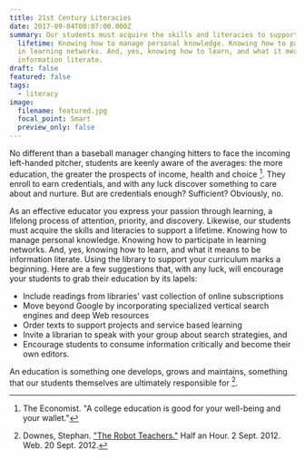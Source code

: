 ```yaml
---
title: 21st Century Literacies
date: 2017-09-04T00:07:00.000Z
summary: Our students must acquire the skills and literacies to support a
  lifetime: Knowing how to manage personal knowledge. Knowing how to participate
  in learning networks. And, yes, knowing how to learn, and what it means to be
  information literate.
draft: false
featured: false
tags:
  - literacy
image:
  filename: featured.jpg
  focal_point: Smart
  preview_only: false
---
```

No different than a baseball manager changing hitters to face the incoming left-handed pitcher, students are keenly aware of the averages: the more education, the greater the prospects of income, health and choice [^1]. They enroll to earn credentials, and with any luck discover something to care about and nurture. But are credentials enough? Sufficient?
Obviously, no.

As an effective educator you express your passion through learning, a lifelong process of attention, priority, and discovery. Likewise, our students must acquire the skills and literacies to support a lifetime. Knowing how to manage personal knowledge. Knowing how to participate in learning networks. And, yes, knowing how to learn, and what it means to be information literate.
Using the library to support your curriculum marks a beginning. Here are a few suggestions that, with any luck, will encourage your students to grab their education by its lapels:

* Include readings from libraries' vast collection of online subscriptions
* Move beyond Google by incorporating specialized vertical search engines and deep Web resources
* Order texts to support projects and service based learning
* Invite a librarian to speak with your group about search strategies, and
* Encourage students to consume information critically and become their own editors.

An education is something one develops, grows and maintains, something that our students themselves are ultimately responsible for [^2].

[^1]: The Economist. "A college education is good for your well-being and your wallet."
[^2]: Downes, Stephan. ["The Robot Teachers."](http://www.downes.ca/post/67142/) Half an Hour. 2 Sept. 2012. Web. 20 Sept. 2012.
